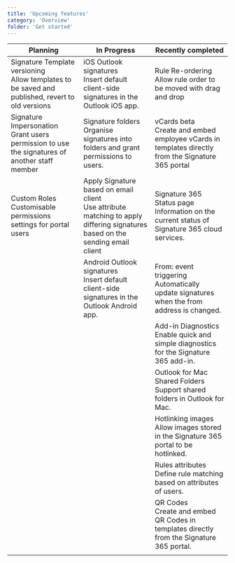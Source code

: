 ```yaml
---
title: 'Upcoming features'
category: 'Overview'
folder: 'Get started'
---
```


| Planning | In Progress | Recently completed |
| --- | --- | --- |
| Signature Template versioning  <br>Allow templates to be saved and published, revert to old versions | iOS Outlook signatures  <br>Insert default client-side signatures in the Outlook iOS app. | Rule Re-ordering  <br>Allow rule order to be moved with drag and drop |
| Signature Impersonation  <br>Grant users permission to use the signatures of another staff member | Signature folders  <br>Organise signatures into folders and grant permissions to users. | vCards beta  <br>Create and embed employee vCards in templates directly from the Signature 365 portal |
| Custom Roles  <br>Customisable permissions settings for portal users | Apply Signature based on email client  <br>Use attribute matching to apply differing signatures based on the sending email client | Signature 365 Status page  <br>Information on the current status of Signature 365 cloud services. |
|  | Android Outlook signatures  <br>Insert default client-side signatures in the Outlook Android app. | From: event triggering  <br>Automatically update signatures when the from address is changed. |
|  |  | Add-in Diagnostics  <br>Enable quick and simple diagnostics for the Signature 365 add-in. |
|  |  | Outlook for Mac Shared Folders  <br>Support shared folders in Outlook for Mac. |
|  |  | Hotlinking images  <br>Allow images stored in the Signature 365 portal to be hotlinked. |
|  |  | Rules attributes  <br>Define rule matching based on attributes of users. |
|  |  | QR Codes  <br>Create and embed QR Codes in templates directly from the Signature 365 portal. |
|  |  |  |
